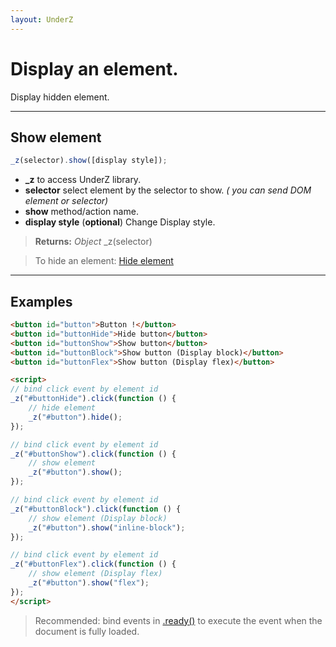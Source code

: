 ```yaml
---
layout: UnderZ
---
```

# Display an element.
Display hidden element.


***


## Show element
```js
_z(selector).show([display style]);
```

* **_z** to access UnderZ library.
* **selector** select element by the selector to show. _( you can send DOM element or selector)_
* **show** method/action name.
* **display style** (**optional**) Change Display style.

> **Returns:** _Object_ \_z(selector)

> To hide an element: [Hide element](http://underz.hlack.net/UnderZ/-hide())


***


## Examples

```html
<button id="button">Button !</button>
<button id="buttonHide">Hide button</button>
<button id="buttonShow">Show button</button>
<button id="buttonBlock">Show button (Display block)</button>
<button id="buttonFlex">Show button (Display flex)</button>

<script>
// bind click event by element id
_z("#buttonHide").click(function () { 
	// hide element
	_z("#button").hide();
});

// bind click event by element id
_z("#buttonShow").click(function () { 
	// show element
	_z("#button").show();
});

// bind click event by element id
_z("#buttonBlock").click(function () { 
	// show element (Display block)
	_z("#button").show("inline-block");
});

// bind click event by element id
_z("#buttonFlex").click(function () { 
	// show element (Display flex)
	_z("#button").show("flex");
});
</script>
```


> Recommended: bind events in [.ready()](http://underz.hlack.net/UnderZ/-ready()) to execute the event when the document is fully loaded.

